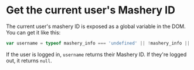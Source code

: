 # Get the current user's Mashery ID

The current user's mashery ID is exposed as a global variable in the DOM. You can get it like this:

```js
var username = typeof mashery_info === 'undefined' || !mashery_info || !mashery_info.username ? null : mashery_info.username;
```

If the user is logged in, `username` returns their Mashery ID. If they're logged out, it returns `null`.